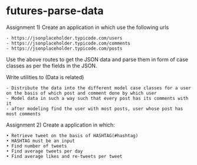 # futures-parse-data

Assignment 1) Create an application in which use the following urls

	- https://jsonplaceholder.typicode.com/users
	- https://jsonplaceholder.typicode.com/comments
	- https://jsonplaceholder.typicode.com/posts

Use the above routes to get the JSON data and parse them in form of case classes as per the fields in the JSON.

Write utilities to (Data is related)

	- Distribute the data into the different model case classes for a user on the basis of which post and comment done by which user
	- Model data in such a way such that every post has its comments with it
	- after modeling find the user with most posts, user whose post has most comments

Assignment 2) Create a application in which:

	• Retrieve tweet on the basis of HASHTAG(#hashtag)
	• HASHTAG must be an input
	• Find number of tweets
	• Find average tweets per day
	• Find average likes and re-tweets per tweet
